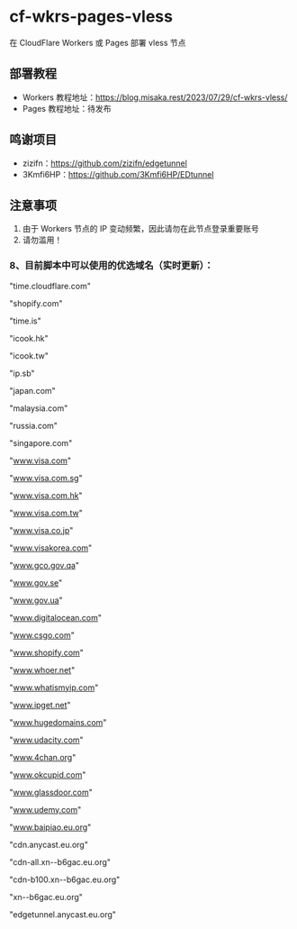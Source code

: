# cf-wkrs-pages-vless

在 CloudFlare Workers 或 Pages 部署 vless 节点

## 部署教程

- Workers 教程地址：https://blog.misaka.rest/2023/07/29/cf-wkrs-vless/
- Pages 教程地址：待发布

## 鸣谢项目

- zizifn：https://github.com/zizifn/edgetunnel
- 3Kmfi6HP：https://github.com/3Kmfi6HP/EDtunnel

## 注意事项

1. 由于 Workers 节点的 IP 变动频繁，因此请勿在此节点登录重要账号
2. 请勿滥用！

### 8、目前脚本中可以使用的优选域名（实时更新）：

  "time.cloudflare.com"

  "shopify.com"

  "time.is"

  "icook.hk"

  "icook.tw"

  "ip.sb"

  "japan.com"

  "malaysia.com"

  "russia.com"

  "singapore.com"

  "www.visa.com"

  "www.visa.com.sg"

  "www.visa.com.hk"

  "www.visa.com.tw"

  "www.visa.co.jp"

  "www.visakorea.com"

  "www.gco.gov.qa"

  "www.gov.se"

  "www.gov.ua"

  "www.digitalocean.com"

  "www.csgo.com"

  "www.shopify.com"

  "www.whoer.net"

  "www.whatismyip.com"

  "www.ipget.net"

  "www.hugedomains.com"

  "www.udacity.com"

  "www.4chan.org"

  "www.okcupid.com"

  "www.glassdoor.com"

  "www.udemy.com"

  "www.baipiao.eu.org"

  "cdn.anycast.eu.org"

  "cdn-all.xn--b6gac.eu.org"

  "cdn-b100.xn--b6gac.eu.org"

  "xn--b6gac.eu.org"

  "edgetunnel.anycast.eu.org"



